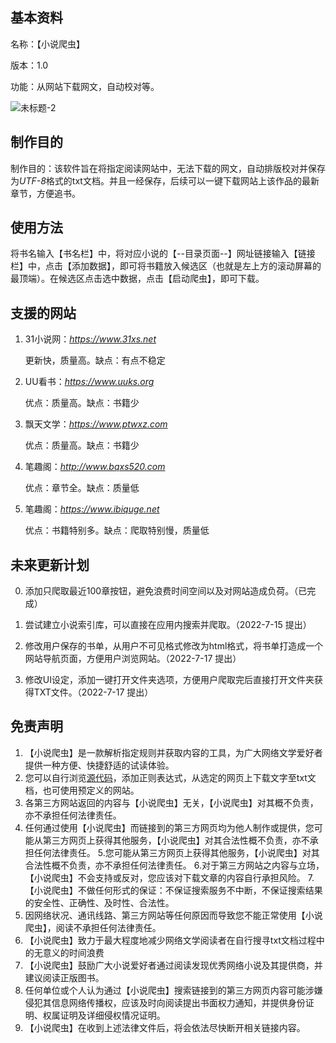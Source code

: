 
## **基本资料**

名称：【小说爬虫】

版本：1.0

功能：从网站下载网文，自动校对等。

![未标题-2](https://user-images.githubusercontent.com/78750074/179153333-c544e2c9-b499-43d4-96a2-79edf1a1ee0c.jpg)

## **制作目的**

制作目的：该软件旨在将指定阅读网站中，无法下载的网文，自动排版校对并保存为*UTF-8*格式的txt文档。并且一经保存，后续可以一键下载网站上该作品的最新章节，方便追书。


## **使用方法**

将书名输入【书名栏】中，将对应小说的【--目录页面--】网址链接输入【链接栏】中，点击【添加数据】，即可将书籍放入候选区（也就是左上方的滚动屏幕的最顶端）。在候选区点击选中数据，点击【启动爬虫】，即可下载。


## **支援的网站**

1. 31小说网：*https://www.31xs.net*
  
    更新快，质量高。缺点：有点不稳定

2. UU看书：*https://www.uuks.org*
  
    优点：质量高。缺点：书籍少

3. 飘天文学：*https://www.ptwxz.com*
  
    优点：质量高。缺点：书籍少

4. 笔趣阁：*http://www.bqxs520.com*
  
    优点：章节全。缺点：质量低

5. 笔趣阁：*https://www.ibiquge.net*
  
    优点：书籍特别多。缺点：爬取特别慢，质量低
    


## **未来更新计划**

0. 添加只爬取最近100章按钮，避免浪费时间空间以及对网站造成负荷。（已完成）

1. 尝试建立小说索引库，可以直接在应用内搜索并爬取。（2022-7-15 提出）
  
2. 修改用户保存的书单，从用户不可见格式修改为html格式，将书单打造成一个网站导航页面，方便用户浏览网站。（2022-7-17 提出）
  
3. 修改UI设定，添加一键打开文件夹选项，方便用户爬取完后直接打开文件夹获得TXT文件。（2022-7-17 提出）



## **免责声明**

1. 【小说爬虫】是一款解析指定规则并获取内容的工具，为广大网络文学爱好者提供一种方便、快捷舒适的试读体验。
2. 您可以自行浏览[源代码](https://github.com/Henryyy-Hung/Web-Spider-of-Chinese-Fiction/blob/main/src/NovelSpider.py)，添加正则表达式，从选定的网页上下载文字至txt文档，也可使用预定义的网站。
3. 各第三方网站返回的内容与【小说爬虫】无关，【小说爬虫】对其概不负责，亦不承担任何法律责任。
4. 任何通过使用【小说爬虫】而链接到的第三方网页均为他人制作或提供，您可能从第三方网页上获得其他服务，【小说爬虫】对其合法性概不负责，亦不承担任何法律责任。
5.您可能从第三方网页上获得其他服务，【小说爬虫】对其合法性概不负责，亦不承担任何法律责任。
6.对于第三方网站之内容与立场，【小说爬虫】不会支持或反对，您应该对下载文章的内容自行承担风险。
7.【小说爬虫】不做任何形式的保证：不保证搜索服务不中断，不保证搜索结果的安全性、正确性、及时性、合法性。
8. 因网络状况、通讯线路、第三方网站等任何原因而导致您不能正常使用【小说爬虫】，阅读不承担任何法律责任。
9. 【小说爬虫】致力于最大程度地减少网络文学阅读者在自行搜寻txt文档过程中的无意义的时间浪费
10. 【小说爬虫】鼓励广大小说爱好者通过阅读发现优秀网络小说及其提供商，并建议阅读正版图书。
11. 任何单位或个人认为通过【小说爬虫】搜索链接到的第三方网页内容可能涉嫌侵犯其信息网络传播权，应该及时向阅读提出书面权力通知，并提供身份证明、权属证明及详细侵权情况证明。
12. 【小说爬虫】在收到上述法律文件后，将会依法尽快断开相关链接内容。
